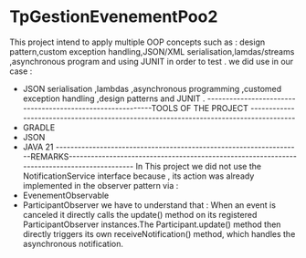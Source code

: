 # TpGestionEvenementPoo2
This project intend to apply multiple OOP concepts such as : design pattern,custom exception handling,JSON/XML serialisation,lamdas/streams ,asynchronous program and using JUNIT in order to test .
we did use in our case :
- JSON serialisation ,lambdas ,asynchronous programming ,customed exception handling ,design patterns and JUNIT .
-----------------------------------------------------------TOOLS OF THE PROJECT --------------------------------------------------------------------------------------
- GRADLE
- JSON
- JAVA 21
-------------------------------------------------------------------REMARKS--------------------------------------------------------------------------------------------
  In This project we did not use the NotificationService interface because , its action was already implemented in the observer pattern via :
- EvenementObservable
- ParticipantObserver
we have to understand that : When an event is canceled  it directly calls the update() method on its registered ParticipantObserver instances.The Participant.update() method then directly triggers its own receiveNotification() method, which handles the asynchronous notification.
